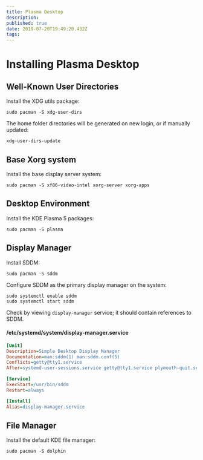 ```yaml
---
title: Plasma Desktop
description: 
published: true
date: 2019-07-20T19:49:20.432Z
tags: 
---
```


# Installing Plasma Desktop

## Well-Known User Directories

Install the XDG utils package: 

    sudo pacman -S xdg-user-dirs

The home folder directories will be generated on new login, or if manually updated: 

    xdg-user-dirs-update



## Base Xorg system

Install the base display server system: 

    sudo pacman -S xf86-video-intel xorg-server xorg-apps 

## Desktop Environment

Install the KDE Plasma 5 packages: 

    sudo pacman -S plasma 

## Display Manager

Install SDDM: 

    sudo pacman -S sddm

Configure SDDM as the primary display manager on the system: 

    sudo systemctl enable sddm 
    sudo systemctl start sddm 

Check by viewing `display-manager` service; it should contain references to SDDM. 

#### /etc/systemd/system/display-manager.service

```ini
[Unit]
Description=Simple Desktop Display Manager
Documentation=man:sddm(1) man:sddm.conf(5)
Conflicts=getty@tty1.service
After=systemd-user-sessions.service getty@tty1.service plymouth-quit.service systemd-logind.service

[Service]
ExecStart=/usr/bin/sddm
Restart=always

[Install]
Alias=display-manager.service
```

## File Manager

Install the default KDE file manager: 

    sudo pacman -S dolphin

